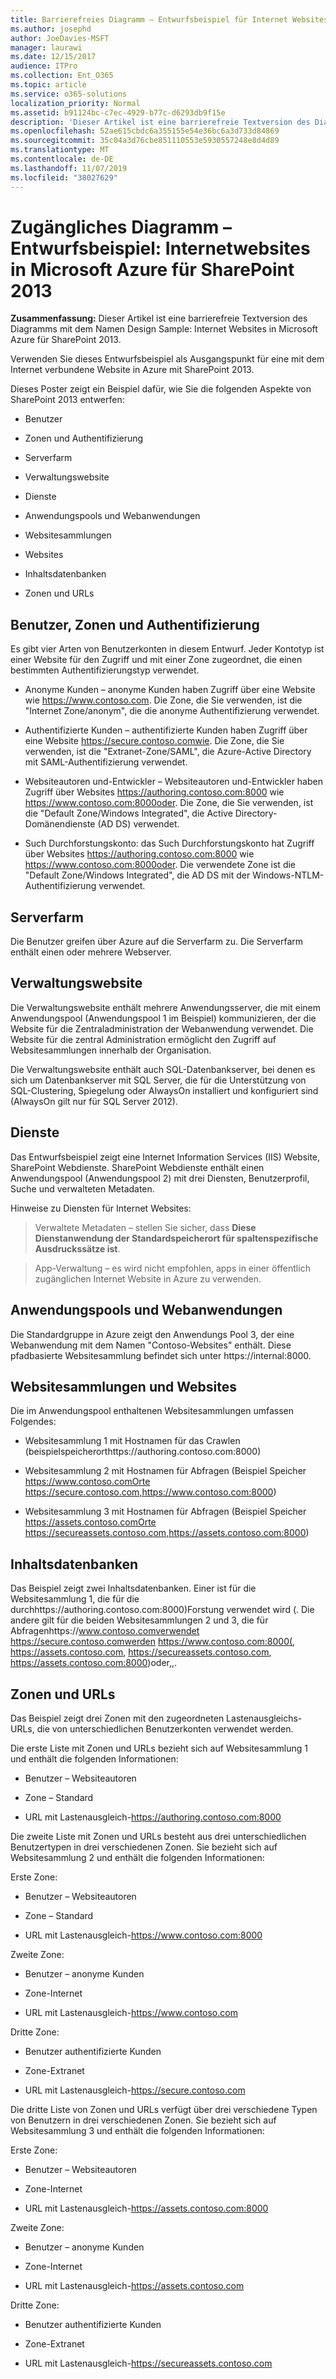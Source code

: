 ```yaml
---
title: Barrierefreies Diagramm – Entwurfsbeispiel für Internet Websites in Microsoft Azure für SharePoint 2013
ms.author: josephd
author: JoeDavies-MSFT
manager: laurawi
ms.date: 12/15/2017
audience: ITPro
ms.collection: Ent_O365
ms.topic: article
ms.service: o365-solutions
localization_priority: Normal
ms.assetid: b91124bc-c7ec-4929-b77c-d6293db9f15e
description: 'Dieser Artikel ist eine barrierefreie Textversion des Diagramms mit dem Namen Design Sample: Internet Websites in Microsoft Azure für SharePoint 2013.'
ms.openlocfilehash: 52ae615cbdc6a355155e54e36bc6a3d733d84869
ms.sourcegitcommit: 35c04a3d76cbe851110553e5930557248e8d4d89
ms.translationtype: MT
ms.contentlocale: de-DE
ms.lasthandoff: 11/07/2019
ms.locfileid: "38027629"
---
```

# <a name="accessible-diagram---design-sample-internet-sites-in-microsoft-azure-for-sharepoint-2013"></a>Zugängliches Diagramm – Entwurfsbeispiel: Internetwebsites in Microsoft Azure für SharePoint 2013

**Zusammenfassung:** Dieser Artikel ist eine barrierefreie Textversion des Diagramms mit dem Namen Design Sample: Internet Websites in Microsoft Azure für SharePoint 2013.
  
Verwenden Sie dieses Entwurfsbeispiel als Ausgangspunkt für eine mit dem Internet verbundene Website in Azure mit SharePoint 2013.
  
Dieses Poster zeigt ein Beispiel dafür, wie Sie die folgenden Aspekte von SharePoint 2013 entwerfen:
  
- Benutzer
    
- Zonen und Authentifizierung
    
- Serverfarm
    
- Verwaltungswebsite
    
- Dienste
    
- Anwendungspools und Webanwendungen
    
- Websitesammlungen
    
- Websites
    
- Inhaltsdatenbanken
    
- Zonen und URLs
    
## <a name="users-zones-and-authentication"></a>Benutzer, Zonen und Authentifizierung

Es gibt vier Arten von Benutzerkonten in diesem Entwurf. Jeder Kontotyp ist einer Website für den Zugriff und mit einer Zone zugeordnet, die einen bestimmten Authentifizierungstyp verwendet. 
  
- Anonyme Kunden – anonyme Kunden haben Zugriff über eine Website wie https://www.contoso.com. Die Zone, die Sie verwenden, ist die "Internet Zone/anonym", die die anonyme Authentifizierung verwendet.
    
- Authentifizierte Kunden – authentifizierte Kunden haben Zugriff über eine Website https://secure.contoso.comwie. Die Zone, die Sie verwenden, ist die "Extranet-Zone/SAML", die Azure-Active Directory mit SAML-Authentifizierung verwendet.
    
- Websiteautoren und-Entwickler – Websiteautoren und-Entwickler haben Zugriff über Websites https://authoring.contoso.com:8000 wie https://www.contoso.com:8000oder. Die Zone, die Sie verwenden, ist die "Default Zone/Windows Integrated", die Active Directory-Domänendienste (AD DS) verwendet.
    
- Such Durchforstungskonto: das Such Durchforstungskonto hat Zugriff über Websites https://authoring.contoso.com:8000 wie https://www.contoso.com:8000oder. Die verwendete Zone ist die "Default Zone/Windows Integrated", die AD DS mit der Windows-NTLM-Authentifizierung verwendet.
    
## <a name="server-farm"></a>Serverfarm

Die Benutzer greifen über Azure auf die Serverfarm zu. Die Serverfarm enthält einen oder mehrere Webserver.
  
## <a name="administration-site"></a>Verwaltungswebsite

Die Verwaltungswebsite enthält mehrere Anwendungsserver, die mit einem Anwendungspool (Anwendungspool 1 im Beispiel) kommunizieren, der die Website für die Zentraladministration der Webanwendung verwendet. Die Website für die zentral Administration ermöglicht den Zugriff auf Websitesammlungen innerhalb der Organisation.
  
Die Verwaltungswebsite enthält auch SQL-Datenbankserver, bei denen es sich um Datenbankserver mit SQL Server, die für die Unterstützung von SQL-Clustering, Spiegelung oder AlwaysOn installiert und konfiguriert sind (AlwaysOn gilt nur für SQL Server 2012).
  
## <a name="services"></a>Dienste

Das Entwurfsbeispiel zeigt eine Internet Information Services (IIS) Website, SharePoint Webdienste. SharePoint Webdienste enthält einen Anwendungspool (Anwendungspool 2) mit drei Diensten, Benutzerprofil, Suche und verwalteten Metadaten.
  
Hinweise zu Diensten für Internet Websites:
  
> Verwaltete Metadaten – stellen Sie sicher, dass **Diese Dienstanwendung der Standardspeicherort für spaltenspezifische Ausdruckssätze ist**.
    
> App-Verwaltung – es wird nicht empfohlen, apps in einer öffentlich zugänglichen Internet Website in Azure zu verwenden.
    
## <a name="application-pools-and-web-applications"></a>Anwendungspools und Webanwendungen

Die Standardgruppe in Azure zeigt den Anwendungs Pool 3, der eine Webanwendung mit dem Namen "Contoso-Websites" enthält. Diese pfadbasierte Websitesammlung befindet sich unter https://internal:8000.
  
## <a name="site-collections-and-sites"></a>Websitesammlungen und Websites

Die im Anwendungspool enthaltenen Websitesammlungen umfassen Folgendes:
  
- Websitesammlung 1 mit Hostnamen für das Crawlen (beispielspeicherorthttps://authoring.contoso.com:8000)
    
- Websitesammlung 2 mit Hostnamen für Abfragen (Beispiel Speicher https://www.contoso.comOrte https://secure.contoso.com,https://www.contoso.com:8000)
    
- Websitesammlung 3 mit Hostnamen für Abfragen (Beispiel Speicher https://assets.contoso.comOrte https://secureassets.contoso.com,https://assets.contoso.com:8000)
    
## <a name="content-databases"></a>Inhaltsdatenbanken

Das Beispiel zeigt zwei Inhaltsdatenbanken. Einer ist für die Websitesammlung 1, die für die durchhttps://authoring.contoso.com:8000)Forstung verwendet wird (. Die andere gilt für die beiden Websitesammlungen 2 und 3, die für Abfragenhttps://www.contoso.comverwendet https://secure.contoso.comwerden https://www.contoso.com:8000(, https://assets.contoso.com, https://secureassets.contoso.com, https://assets.contoso.com:8000)oder,,.
  
## <a name="zones-and-urls"></a>Zonen und URLs

Das Beispiel zeigt drei Zonen mit den zugeordneten Lastenausgleichs-URLs, die von unterschiedlichen Benutzerkonten verwendet werden. 
  
Die erste Liste mit Zonen und URLs bezieht sich auf Websitesammlung 1 und enthält die folgenden Informationen:
  
- Benutzer – Websiteautoren
    
- Zone – Standard
    
- URL mit Lastenausgleich-https://authoring.contoso.com:8000
    
Die zweite Liste mit Zonen und URLs besteht aus drei unterschiedlichen Benutzertypen in drei verschiedenen Zonen. Sie bezieht sich auf Websitesammlung 2 und enthält die folgenden Informationen:
  
Erste Zone:
  
- Benutzer – Websiteautoren
    
- Zone – Standard
    
- URL mit Lastenausgleich-https://www.contoso.com:8000
    
Zweite Zone:
  
- Benutzer – anonyme Kunden
    
- Zone-Internet
    
- URL mit Lastenausgleich-https://www.contoso.com
    
Dritte Zone:
  
- Benutzer authentifizierte Kunden
    
- Zone-Extranet
    
- URL mit Lastenausgleich-https://secure.contoso.com
    
Die dritte Liste von Zonen und URLs verfügt über drei verschiedene Typen von Benutzern in drei verschiedenen Zonen. Sie bezieht sich auf Websitesammlung 3 und enthält die folgenden Informationen:
  
Erste Zone:
  
- Benutzer – Websiteautoren
    
- Zone-Internet
    
- URL mit Lastenausgleich-https://assets.contoso.com:8000
    
Zweite Zone:
  
- Benutzer – anonyme Kunden
    
- Zone-Internet
    
- URL mit Lastenausgleich-https://assets.contoso.com
    
Dritte Zone:
  
- Benutzer authentifizierte Kunden
    
- Zone-Extranet
    
- URL mit Lastenausgleich-https://secureassets.contoso.com
    

